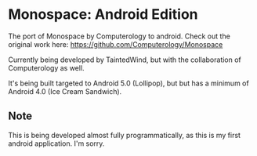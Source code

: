 Monospace: Android Edition
=======================

The port of Monospace by Computerology to android. 
Check out the original work here: https://github.com/Computerology/Monospace

Currently being developed by TaintedWind, but with the collaboration of Computerology as well.

It's being built targeted to Android 5.0 (Lollipop), but but has a minimum of Android 4.0 (Ice Cream Sandwich).


Note
----

This is being developed almost fully programmatically, as this is my first android application. I'm sorry.

